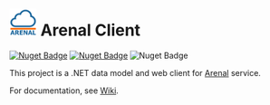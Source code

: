 # <img src="ArenalApiModel/Assets/logo-128-nuget.png" height="48"> Arenal Client

[![Nuget Badge](https://img.shields.io/nuget/v/Skyware.Arenal.Model?label=Model)](https://www.nuget.org/packages/Skyware.Arenal.Model)
[![Nuget Badge](https://img.shields.io/nuget/v/Skyware.Arenal.Client?label=Client)](https://www.nuget.org/packages/Skyware.Arenal.Client)
![Nuget Badge](https://img.shields.io/github/actions/workflow/status/SKYWARE-Group/ArenalClient/dotnet.yml)

This project is a .NET data model and web client for [Arenal](https://awp.skyware-group.com/) service.

For documentation, see [Wiki](https://github.com/SKYWARE-Group/ArenalClient/wiki).
